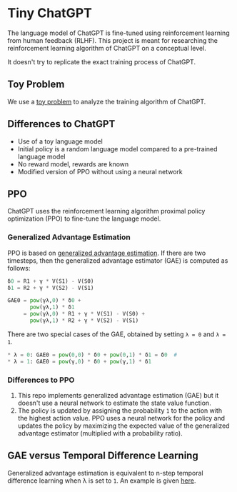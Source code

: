 # Tiny ChatGPT
The language model of ChatGPT is fine-tuned using reinforcement learning from human feedback (RLHF). This project is meant for researching the reinforcement learning algorithm of ChatGPT on a conceptual level.

It doesn't try to replicate the exact training process of ChatGPT.

## Toy Problem
We use a [toy problem](problem.ipynb) to analyze the training algorithm of ChatGPT.

## Differences to ChatGPT
* Use of a toy language model
* Initial policy is a random language model compared to a pre-trained language model
* No reward model, rewards are known
* Modified version of PPO without using a neural network

## PPO
ChatGPT uses the reinforcement learning algorithm proximal policy optimization (PPO) to fine-tune the language model.

### Generalized Advantage Estimation
PPO is based on [generalized advantage estimation](gae.ipynb). If there are two timesteps, then the generalized advantage estimator (GAE) is computed as follows:

```python
δ0 = R1 + γ * V(S1) - V(S0)
δ1 = R2 + γ * V(S2) - V(S1)

GAE0 = pow(γλ,0) * δ0 + 
       pow(γλ,1) * δ1
     = pow(γλ,0) * R1 + γ * V(S1) - V(S0) +
       pow(γλ,1) * R2 + γ * V(S2) - V(S1)
```

There are two special cases of the GAE, obtained by setting `λ = 0` and `λ = 1`.

```python
* λ = 0: GAE0 = pow(0,0) * δ0 + pow(0,1) * δ1 = δ0  # 
* λ = 1: GAE0 = pow(γ,0) * δ0 + pow(γ,1) * δ1
```

### Differences to PPO
1. This repo implements generalized advantage estimation (GAE) but it doesn't use a neural network to estimate the state value function.
2. The policy is updated by assigning the probability `1` to the action with the highest action value. PPO uses a neural network for the policy and updates the policy by maximizing the expected value of the generalized advantage estimator (multiplied with a probability ratio).

## GAE versus Temporal Difference Learning
Generalized advantage estimation is equivalent to n-step temporal difference learning when λ is set to `1`. An example is given [here](gae_versus_td.ipynb).
